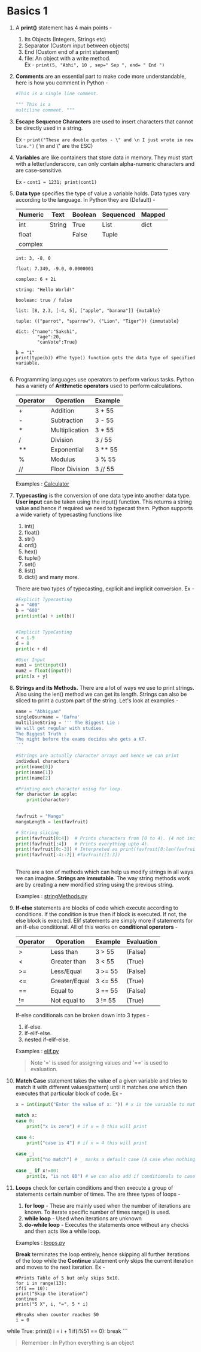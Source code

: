 # Basics 1

1. A **print()** statement has 4 main points -
	1. Its Objects (Integers, Strings etc)
	2. Separator (Custom input between objects)
	3. End (Custom end of a print statement)
	4. file: An object with a write method. <br>
	Ex - `print(5, "Abhi", 10 , sep=" Sep ", end= " End ")`
	
2. **Comments** are an essential part to make code more understandable, here is how you comment in Python - 

	```python
	#This is a single line comment.
	
	""" This is a 
	multiline comment. """
	```

4. **Escape Sequence Characters** are used to insert characters that cannot be directly used in a string.

	Ex -
	`print("These are double quotes - \" and \n I just wrote in new line.")`
	( \n and \\" are the ESC)
	
5. **Variables** are like containers that store data in memory. They must start with a letter/underscore, can only contain alpha-numeric characters and are case-sensitive.
	
	Ex -
	 `cont1 = 1231; print(cont1)`
	 
6. **Data type** specifies the type of value a variable holds. Data types vary according to the language. In Python they are (Default) -

	| Numeric   | Text   | Boolean  | Sequenced | Mapped |
	| --------- | ------ | ---------| --------- | ------ | 
	| int       | String | True     | List      | dict   |
	| float     |        | False    | Tuple     | 
	| complex   |        |          |           | 
	
	```
	int: 3, -8, 0
	
	float: 7.349, -9.0, 0.0000001
	
	complex: 6 + 2i
	
	string: "Hello World!"
	
	boolean: true / false
	
	list: [8, 2.3, [-4, 5], ["apple", "banana"]] {mutable}
	
	tuple: (("parrot", "sparrow"), ("Lion", "Tiger")) {immutable}
	
	dict: {"name":"Sakshi", 
			"age":20, 
			"canVote":True}
	
	b = "1"
	print(type(b)) #The type() function gets the data type of specified variable.
	
	
	```

7. Programming languages use operators to perform various tasks. Python has a variety of **Arithmetic operators** used to perform calculations.

	| Operator  | Operation      | Example |
	| --------- | -------------- | ------- | 
	| +         | Addition       | 3 + 55  |
	| -         | Subtraction    | 3 - 55  | 
	| *         | Multiplication | 3 * 55  | 
	| /         | Division       | 3 / 55  | 
	| **        | Exponential    | 3 ** 55 | 
	| %         | Modulus        | 3 % 55  | 
	| //        | Floor Division | 3 // 55 |       

	Examples : [Calculator](https://github.com/AbhigyanBafna/brain2/tree/main/python/programs/calc.py)

8. **Typecasting** is the conversion of one data type into another data type. **User input** can be taken using the input() function. This returns a string value and hence if required we need to typecast them.  Python supports a wide variety of typecasting functions like 
 
	1. int()
	2. float()
	3. str()
	4. ord()
	5. hex()
	6. tuple()
	7. set()
	8. list()
	9. dict() and many more.

	There are two types of typecasting, explicit and implicit conversion. Ex -

	```python
	#Explicit Typecasting
	a = "400"
	b = "600"
	print(int(a) + int(b))
	
	
	#Implicit TypeCasting
	c = 1.9
	d = 8
	print(c + d)
	
	#User Input
	num1 = int(input())
	num2 = float(input())
	print(x + y)
	```
	
10. **Strings and its Methods.** There are a lot of ways we use to print strings. Also using the len() method we can get its length. Strings can also be sliced to print a custom part of the string. Let's look at examples -

	```python
	name = "Abhigyan"
	singleQsurname = 'Bafna'
	multilineString = ''' The Biggest Lie : 
	We will get regular with studies.
	The Biggest Truth : 
	The night before the exams decides who gets a KT. 
	'''
	
	#Strings are actually character arrays and hence we can print 
	indivdual characters
	print(name[0]) 
	print(name[1])
	print(name[2]
	
	#Printing each character using for loop.
	for character in apple:
	    print(character)
		
	
	favfruit = "Mango"
	mangoLength = len(favfruit)
	
	# String slicing
	print(favfruit[0:4])  # Prints characters from [0 to 4). (4 not included.)
	print(favfruit[:4])   # Prints everything upto 4).
	print(favfruit[0:-3]) # Interpreted as print(favfruit[0:len(favfruit) - 3]) a.k.a [0:2]
	print(favfruit[-4:-2]) #favfruit([1:3])
		
	```
	
	There are a ton of methods which can help us modify strings in all ways we can imagine. **Strings are immutable**. The way string methods work are by creating a new mordified string using the previous string.
	
	Examples : [stringMethods.py](https://github.com/AbhigyanBafna/brain2/tree/main/python/programs/stringMethods.py)
	
11. **If-else** statements are blocks of code which execute according to conditions. If the condition is true then if block is executed. If not, the else block is executed. Elif statements are simply more if statements for an if-else 	conditional. All of this works on **conditional operators** -

	| Operator  | Operation      | Example | Evaluation |
	| --------- | -------------- | ------- | ---------- |
	| >         | Less than      | 3 > 55  | (False)    |
	| <         | Greater than   | 3 < 55  | (True)     |
	| >=        | Less/Equal     | 3 >= 55 | (False)    |
	| <=        | Greater/Equal  | 3 <= 55 | (True)     | 
	| ==        | Equal to       | 3 == 55 | (False)    |
	| !=        | Not equal to   | 3 != 55 | (True)     |

	If-else conditionals can be broken down into 3 types -
	1. if-else.
	2. if-elif-else.
	3. nested if-elif-else.

	Examples : [elif.py](https://github.com/AbhigyanBafna/brain2/tree/main/python/programs/elif.py)
	> Note '=' is used for assigning values and '==' is used to evaluation.
	
12. **Match Case** statement takes the value of a given variable and tries to match it with different values(pattern) until it matches one which then executes that particular block of code. Ex -

	```python
	x = int(input("Enter the value of x: ")) # x is the variable to match
	
	match x:
    case 0:
        print("x is zero") # if x = 0 this will print
        
    case 4:
        print("case is 4") # if x = 4 this will print

    case _: 
        print("no match") # _ marks a default case (A case when nothing matches).
        
    case _ if x!=80:
        print(x, "is not 80") # we can also add if conditionals to cases.
	```
	
11. **Loops** check for certain conditions and then execute a group of statements certain number of times. The are three types of loops -
	1. **for loop** - These are mainly used when the number of iterations are known. To iterate specific number of times range() is used.
	2. **while loop** - Used when iterations are unknown
	3. **do-while loop** - Executes the statements once without any checks and then acts like a while loop.
	
	Examples : [loops.py](https://github.com/AbhigyanBafna/brain2/tree/main/python/programs/loops.py)
	
	**Break** terminates the loop entirely, hence skipping all further iterations of the loop while the **Continue** statement only skips the current iteration and moves to the next iteration. Ex -

	```
	#Prints Table of 5 but only skips 5x10.
	for i in range(13):
	if(i == 10):
	print("Skip the iteration") 
	continue
	print("5 X", i, "=", 5 * i)
	  	
	#Breaks when counter reaches 50
	i = 0
while True:
  print(i)
  i = i + 1
  if(i%51 == 0):
    break
  	```
  	
> Remember : In Python everything is an object

<br>
